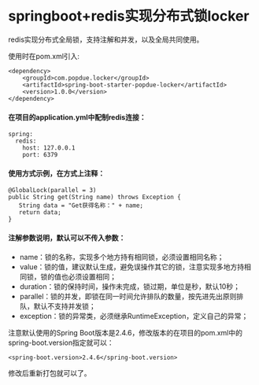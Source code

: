 # springboot+redis实现分布式锁locker 

redis实现分布式全局锁，支持注解和并发，以及全局共同使用。

使用时在pom.xml引入:
```
<dependency>
    <groupId>com.popdue.locker</groupId>
    <artifactId>spring-boot-starter-popdue-locker</artifactId>
    <version>1.0.0</version>
</dependency>
```

#### 在项目的application.yml中配制redis连接：
```
spring:
  redis:
    host: 127.0.0.1
    port: 6379
```
    
#### 使用方式示例，在方式上注释：
```
@GlobalLock(parallel = 3)
public String get(String name) throws Exception {
   String data = "Get获得名称：" + name;
   return data;
}
```

#### 注解参数说明，默认可以不传入参数：
* name：锁的名称，实现多个地方持有相同锁，必须设置相同名称；
* value：锁的值，建议默认生成，避免误操作其它的锁，注意实现多地方持相同锁，锁的值也必须设置相同；
* duration：锁的保持时间，操作未完成，锁过期，单位是秒，默认10秒；
* parallel：锁的并发，即锁在同一时间允许排队的数量，按先进先出原则排队，默认不支持并发锁；
* exception：锁的异常类，必须继承RuntimeException，定义自己的异常；


注意默认使用的Spring Boot版本是2.4.6，修改版本的在项目的pom.xml中的spring-boot.version指定就可以：
```
<spring-boot.version>2.4.6</spring-boot.version>
```
修改后重新打包就可以了。


